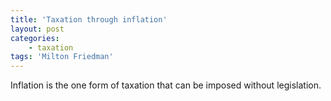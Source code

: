 ```yaml
---
title: 'Taxation through inflation'
layout: post
categories:
    - taxation
tags: 'Milton Friedman'
---
```


Inflation is the one form of taxation that can be imposed without legislation.